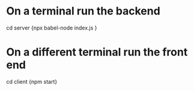 # On a terminal run the backend
cd server
{npx babel-node index.js }

# On a different terminal run the front end
cd client
{npm start}